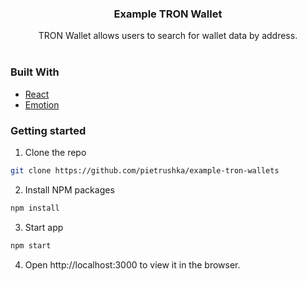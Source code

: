 <p align="center">
  <h3 align="center">Example TRON Wallet</h3>

  <p align="center">
    TRON Wallet allows users to search for wallet data by address.
    <br />
    <br />
  </p>
</p>

### Built With
* [React](https://reactjs.org/)
* [Emotion](https://emotion.sh/docs/introduction)

### Getting started

1. Clone the repo
```sh
git clone https://github.com/pietrushka/example-tron-wallets
```
2. Install NPM packages
```sh
npm install
```
3. Start app
```sh
npm start
```
4. Open http://localhost:3000 to view it in the browser.